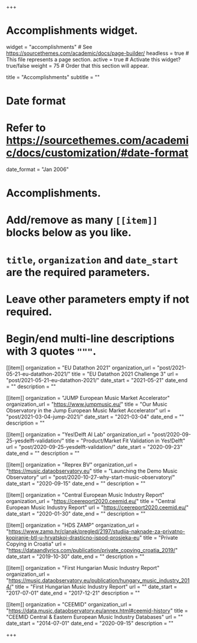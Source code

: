 +++
# Accomplishments widget.
widget = "accomplishments"  # See https://sourcethemes.com/academic/docs/page-builder/
headless = true  # This file represents a page section.
active = true  # Activate this widget? true/false
weight = 75  # Order that this section will appear.

title = "Accomplishments"
subtitle = ""

# Date format
#   Refer to https://sourcethemes.com/academic/docs/customization/#date-format
date_format = "Jan 2006"

# Accomplishments.
#   Add/remove as many `[[item]]` blocks below as you like.
#   `title`, `organization` and `date_start` are the required parameters.
#   Leave other parameters empty if not required.
#   Begin/end multi-line descriptions with 3 quotes `"""`.

[[item]]
  organization = "EU Datathon 2021"
  organization_url = "post/2021-05-21-eu-datathon-2021/"
  title = "EU Datathon 2021 Challenge 3"
  url = "post/2021-05-21-eu-datathon-2021/"
  date_start = "2021-05-21"
  date_end = ""
  description = ""


[[item]]
  organization = "JUMP European Music Market Accelerator"
  organization_url = "https://www.jumpmusic.eu/"
  title = "Our Music Observatory in the Jump European Music Market Accelerator"
  url = "post/2021-03-04-jump-2021/"
  date_start = "2021-03-04"
  date_end = ""
  description = ""


[[item]]
  organization = "Yes!Delft AI Lab"
  organization_url = "post/2020-09-25-yesdelft-validation/"
  title = "Product/Market Fit Validation in Yes!Delft"
  url = "post/2020-09-25-yesdelft-validation/"
  date_start = "2020-09-23"
  date_end = ""
  description = ""
  
[[item]]
  organization = "Reprex BV"
  organization_url = "https://music.dataobservatory.eu"
  title = "Launching the Demo Music Observatory"
  url = "post/2020-10-27-why-start-music-observatory/"
  date_start = "2020-09-15"
  date_end = ""
  description = ""

[[item]]
  organization = "Central European Music Industry Report"
  organization_url = "https://ceereport2020.ceemid.eu/"
  title = "Central European Music Industry Report"
  url = "https://ceereport2020.ceemid.eu/"
  date_start = "2020-01-30"
  date_end = ""
  description = ""
  
[[item]]
  organization = "HDS ZAMP"
  organization_url = "https://www.zamp.hr/clanak/pregled/2197/studija-naknade-za-privatno-kopiranje-btl-u-hrvatskoj-drasticno-ispod-prosjeka-eu"
  title = "Private Copying in Croatia"
  url = "https://dataandlyrics.com/publication/private_copying_croatia_2019/"
  date_start = "2019-10-30"
  date_end = ""
  description = ""
  
  
[[item]]
  organization = "First Hungarian Music Industry Report"
  organization_url = "https://music.dataobservatory.eu/publication/hungary_music_industry_2014/"
  title = "First Hungarian Music Industry Report"
  url = ""
  date_start = "2017-07-01"
  date_end = "2017-12-21"
  description = ""
  
  
[[item]]
  organization = "CEEMID"
  organization_url = "https://data.music.dataobservatory.eu/annex.html#ceemid-history"
  title = "CEEMID Central & Eastern European Music Industry Databases"
  url = ""
  date_start = "2014-07-01"
  date_end = "2020-09-15"
  description = ""

+++
